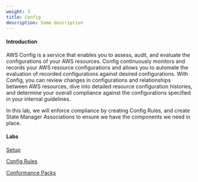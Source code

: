 ```yaml
---
weight: 3
title: Config
description: Some description
---
```


#### Introduction

AWS Config is a service that enables you to assess, audit, and evaluate the configurations of your AWS resources. Config continuously monitors and records your AWS resource configurations and allows you to automate the evaluation of recorded configurations against desired configurations. With Config, you can review changes in configurations and relationships between AWS resources, dive into detailed resource configuration histories, and determine your overall compliance against the configurations specified in your internal guidelines. 

In this lab, we will enforce compliance by creating Config Rules, and create State Manager Associations to ensure we have the components we need in place. 
    
#### Labs

[Setup](setup)

[Config Rules](configrule)

[Conformance Packs](conformancepacks)